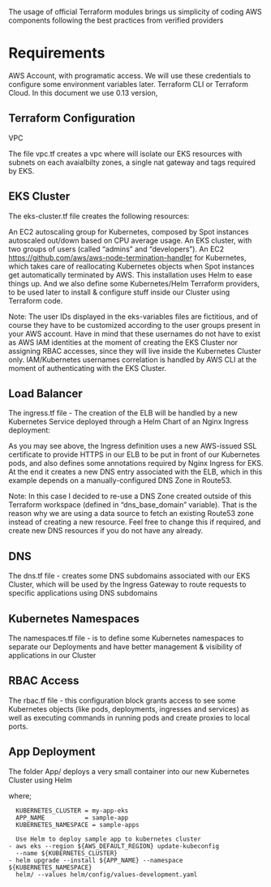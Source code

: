 


The usage of official Terraform modules brings us simplicity of coding AWS components following the best practices from verified providers

<h1>Requirements</h1>
AWS Account, with programatic access. We will use these credentials to configure some environment variables later.
Terraform CLI or Terraform Cloud. In this document we use 0.13 version,

<h2>Terraform Configuration</h2>
<p>VPC</p>
The file vpc.tf creates a vpc where will isolate our EKS resources with subnets on each avaialbilty zones, a single nat gateway and tags required by EKS.

<h2>EKS Cluster</h2>

The eks-cluster.tf file creates the following resources:

An EC2 autoscaling group for Kubernetes, composed by Spot instances autoscaled out/down based on CPU average usage.
An EKS cluster, with two groups of users (called “admins” and “developers”).
An EC2 https://github.com/aws/aws-node-termination-handler for Kubernetes, which takes care of reallocating Kubernetes objects when Spot instances get automatically terminated by AWS. This installation uses Helm to ease things up.
And we also define some Kubernetes/Helm Terraform providers, to be used later to install & configure stuff inside our Cluster using Terraform code.

Note: The user IDs displayed in the eks-variables files are fictitious, and of course they have to be customized according to the user groups present in your AWS account. Have in mind that these usernames do not have to exist as AWS IAM identities at the moment of creating the EKS Cluster nor assigning RBAC accesses, since they will live inside the Kubernetes Cluster only. IAM/Kubernetes usernames correlation is handled by AWS CLI at the moment of authenticating with the EKS Cluster.

<h2>Load Balancer</h2>
The ingress.tf file -  The creation of the ELB will be handled by a new Kubernetes Service deployed through a Helm Chart of an Nginx Ingress deployment:

As you may see above, the Ingress definition uses a new AWS-issued SSL certificate to provide HTTPS in our ELB to be put in front of our Kubernetes pods, and also defines some annotations required by Nginx Ingress for EKS. At the end it creates a new DNS entry associated with the ELB, which in this example depends on a manually-configured DNS Zone in Route53.

Note: In this case I decided to re-use a DNS Zone created outside of this Terraform workspace (defined in “dns_base_domain” variable). That is the reason why we are using a data source to fetch an existing Route53 zone instead of creating a new resource. Feel free to change this if required, and create new DNS resources if you do not have any already.

<h2>DNS</h2>
The dns.tf file - creates some DNS subdomains associated with our EKS Cluster, which will be used by the Ingress Gateway to route requests to specific applications using DNS subdomains

<h2>Kubernetes Namespaces</h2>
The namespaces.tf file - is to define some Kubernetes namespaces to separate our Deployments and have better management & visibility of applications in our Cluster

<h2>RBAC Access</h2>
The rbac.tf file - this configuration block grants access to see some Kubernetes objects (like pods, deployments, ingresses and services) as well as executing commands in running pods and create proxies to local ports.

<h2>App Deployment</h2>
The folder App/ deploys a very small container into our new Kubernetes Cluster using Helm

where;

      KUBERNETES_CLUSTER = my-app-eks
      APP_NAME           = sample-app
      KUBERNETES_NAMESPACE = sample-apps
      
      Use Helm to deploy sample app to kubernetes cluster
    - aws eks --region ${AWS_DEFAULT_REGION} update-kubeconfig
      --name ${KUBERNETES_CLUSTER}
    - helm upgrade --install ${APP_NAME} --namespace ${KUBERNETES_NAMESPACE}
      helm/ --values helm/config/values-development.yaml
